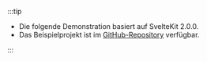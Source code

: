 :::tip

- Die folgende Demonstration basiert auf SvelteKit 2.0.0.
- Das Beispielprojekt ist im [GitHub-Repository](https://github.com/logto-io/js/tree/HEAD/packages/sveltekit-sample) verfügbar.

:::
